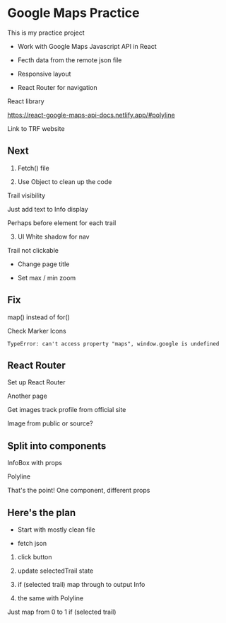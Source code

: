 # Google Maps Practice

This is my practice project

- Work with Google Maps Javascript API in React

- Fecth data from the remote json file

- Responsive layout

- React Router for navigation

React library

https://react-google-maps-api-docs.netlify.app/#polyline

Link to TRF website

## Next

1. Fetch() file

2. Use Object to clean up the code

Trail visibility

Just add text to Info display

Perhaps before element for each trail

3. UI White shadow for nav

Trail not clickable

- Change page title

- Set max / min zoom

## Fix

map() instead of for()

Check Marker Icons

`TypeError: can't access property "maps", window.google is undefined`

## React Router

Set up React Router

Another page

Get images track profile from official site

Image from public or source?

## Split into components

InfoBox with props

Polyline

That's the point! One component, different props

## Here's the plan

- Start with mostly clean file

- fetch json

1. click button  

2. update selectedTrail state

3. if (selected trail) map through to output Info

4. the same with Polyline

Just map from 0 to 1 if (selected trail)

<!-- 
    <Polyline 
        point={fetchedTrailPoints[i]} 
        position={position} (panTo) 
        style / colour
    > 
-->